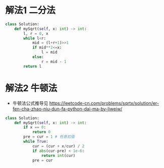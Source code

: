 # 解法1 二分法
```python
class Solution:
    def mySqrt(self, x: int) -> int:
        l, r = 0, x
        while l<r:
            mid = (l+r+1)>>1
            if mid**2<=x:
                l = mid
            else:
                r = mid - 1
        return l
```

# 解法2 牛顿法
* 牛顿法公式推导见 https://leetcode-cn.com/problems/sqrtx/solution/er-fen-cha-zhao-niu-dun-fa-python-dai-ma-by-liweiw/
```python
class Solution:
    def mySqrt(self, x: int) -> int:
        if x == 0:
            return 0
        pre = cur = 1 # 任意初值
        while True:
            cur = (cur + x/cur) / 2
            if abs(cur-pre) < 1e-6:
                return int(cur)
            pre = cur
```